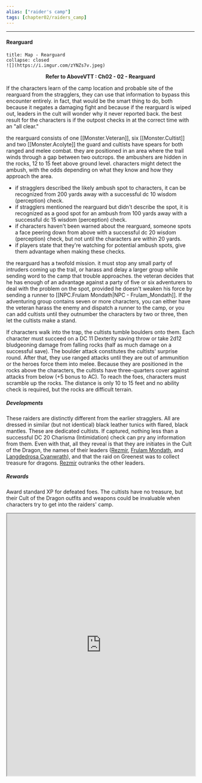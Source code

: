 ```yaml
---
alias: ["raider's camp"]
tags: [chapter02/raiders_camp]
---
```


---
#### Rearguard
```ad-map
title: Map - Rearguard
collapse: closed
![](https://i.imgur.com/zYNZs7v.jpeg)
```
**<p style="text-align:center;">Refer to AboveVTT : Ch02 - 02 - Rearguard</p>**

If the characters learn of the camp location and probable site of the rearguard from the stragglers, they can use that information to bypass this encounter entirely. in fact, that would be the smart thing to do, both because it negates a damaging fight and because if the rearguard is wiped out, leaders in the cult will wonder why it never reported back. the best result for the characters is if the outpost checks in at the correct time with an "all clear."

the rearguard consists of one [[Monster.Veteran]], six [[Monster.Cultist]] and two [[Monster.Acolyte]] the guard and cultists have spears for both ranged and melee combat. they are positioned in an area where the trail winds through a gap between two outcrops. the ambushers are hidden in the rocks, 12 to 15 feet above ground level. characters might detect the ambush, with the odds depending on what they know and how they approach the area.

-   if stragglers described the likely ambush spot to characters, it can be recognized from 200 yards away with a successful dc 10 wisdom (perception) check.
-   if stragglers mentioned the rearguard but didn't describe the spot, it is recognized as a good spot for an ambush from 100 yards away with a successful dc 15 wisdom (perception) check.
-   if characters haven't been warned about the rearguard, someone spots a face peering down from above with a successful dc 20 wisdom (perception) check, but not until the characters are within 20 yards.
-   if players state that they're watching for potential ambush spots, give them advantage when making these checks.

the rearguard has a twofold mission. it must stop any small party of intruders coming up the trail, or harass and delay a larger group while sending word to the camp that trouble approaches. the veteran decides that he has enough of an advantage against a party of five or six adventurers to deal with the problem on the spot, provided he doesn't weaken his force by sending a runner to [[NPC.Frulam Mondath|NPC  - Frulam_Mondath]]. If the adventuring group contains seven or more characters, you can either have the veteran harass the enemy and dispatch a runner to the camp, or you can add cultists until they outnumber the characters by two or three, then let the cultists make a stand.

If characters walk into the trap, the cultists tumble boulders onto them. Each character must succeed on a DC 11 Dexterity saving throw or take 2d12 bludgeoning damage from falling rocks (half as much damage on a successful save). The boulder attack constitutes the cultists' surprise round. After that, they use ranged attacks until they are out of ammunition or the heroes force them into melee. Because they are positioned in the rocks above the characters, the cultists have three-quarters cover against attacks from below (+5 bonus to AC). To reach the foes, characters must scramble up the rocks. The distance is only 10 to 15 feet and no ability check is required, but the rocks are difficult terrain.

##### Developments

These raiders are distinctly different from the earlier stragglers. All are dressed in similar (but not identical) black leather tunics with flared, black mantles. These are dedicated cultists. If captured, nothing less than a successful DC 20 Charisma (Intimidation) check can pry any information from them. Even with that, all they reveal is that they are initiates in the Cult of the Dragon, the names of their leaders ([Rezmir](https://5e.tools/bestiary.html#rezmir_hotdq), [Frulam Mondath](https://5e.tools/bestiary.html#frulam%20mondath_hotdq), and [Langdedrosa Cyanwrath](https://5e.tools/bestiary.html#langdedrosa%20cyanwrath_hotdq)), and that the raid on Greenest was to collect treasure for dragons. [Rezmir](https://5e.tools/bestiary.html#rezmir_hotdq) outranks the other leaders.

##### Rewards

Award standard XP for defeated foes. The cultists have no treasure, but their Cult of the Dragon outfits and weapons could be invaluable when characters try to get into the raiders' camp.

<iframe
		height = 700
		width = 100%
		padding = 0 0
		margins = 0 0 
		src="https://5e.tools/bestiary.html#rezmir_hotdq,bookview:true"></iframe>